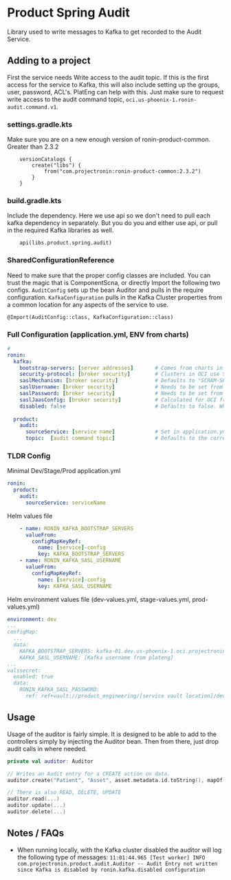 # Product Spring Audit
Library used to write messages to Kafka to get recorded to the Audit Service.

## Adding to a project
First the service needs Write access to the audit topic. If this is the first access for the service to Kafka, this will also include setting 
up the groups, user, password, ACL's. PlatEng can help with this. Just make sure to request write access to the audit command topic, `oci.us-phoenix-1.ronin-audit.command.v1`.

### settings.gradle.kts
Make sure you are on a new enough version of ronin-product-common. Greater than 2.3.2
```
    versionCatalogs {
        create("libs") {
            from("com.projectronin:ronin-product-common:2.3.2")
        }
    }
```
### build.gradle.kts
Include the dependency. Here we use api so we don't need to pull each kafka dependency in separately. But you do you and either use api, or pull in the required 
Kafka libraries as well.
```
    api(libs.product.spring.audit)
```

### SharedConfigurationReference
Need to make sure that the proper config classes are included. You can trust the magic that is ComponentScna, or directly Import the following two configs.
`AuditConfig` sets up the bean Auditor and pulls in the require configuration. `KafkaConfiguration` pulls in the Kafka Cluster properties from a common location for any 
aspects of the service to use.
```
@Import(AuditConfig::class, KafkaConfiguration::class)
```

### Full Configuration (application.yml, ENV from charts)
```yaml
# 
ronin:
  kafka:
    bootstrap-servers: [server addresses]       # Comes from charts in OCI, set in local to use kafka locally
    security-protocol: [broker security]        # Clusters in OCI use SASL_SSL (Default), locally set to "PLAINTEXT"
    saslMechanism: [broker security]            # Defaults to "SCRAM-SHA-512" for OCI clusters. Not needed for local
    saslUsername: [broker security]             # Needs to be set from configs injected from helm charts. Not needed for local
    saslPassword: [broker security]             # Needs to be set from Vault and vals operator from helm charts. Not needed for local
    saslJaasConfig: [broker security]           # Calculated for OCI from username and password. Not needed for local
    disabled: false                             # Defaults to false. When true it does not attempt to connect to Kafka so use locally
    
  product:
    audit:
      sourceService: [service name]             # Set in application.yml to official service name
      topic:  [audit command topic]             # Defaults to the correct topic and shouldn't need to be set
```

### TLDR Config
Minimal Dev/Stage/Prod application.yml
```yaml
ronin:
  product:
    audit:
      sourceService: serviceName
```

Helm values file
```yaml
    - name: RONIN_KAFKA_BOOTSTRAP_SERVERS
      valueFrom:
        configMapKeyRef:
          name: [service]-config
          key: KAFKA_BOOTSTRAP_SERVERS
    - name: RONIN_KAFKA_SASL_USERNAME
      valueFrom:
        configMapKeyRef:
          name: [service]-config
          key: KAFKA_SASL_USERNAME
```

Helm environment values file (dev-values.yml, stage-values.yml, prod-values.yml)
```yaml
environment: dev
...
configMap:
  ...
  data:
    KAFKA_BOOTSTRAP_SERVERS: kafka-01.dev.us-phoenix-1.oci.projectronin.cloud:9092,kafka-02.dev.us-phoenix-1.oci.projectronin.cloud:9092,kafka-03.dev.us-phoenix-1.oci.projectronin.cloud:9092
    KAFKA_SASL_USERNAME: [Kafka username from plateng]
...
valssecret:
  enabled: true
  data:
    RONIN_KAFKA_SASL_PASSWORD:
      ref: ref+vault://product_engineering/[service vault location]/dev/KAFKA_SASL_PASSWORD
```

## Usage
Usage of the auditor is fairly simple. It is designed to be able to add to the controllers simply by injecting the Auditor bean. Then from there, just drop
audit calls in where needed.

```kotlin
private val auditor: Auditor

// Writes an Audit entry for a CREATE action on data. 
auditor.create("Patient", "Asset", asset.metadata.id.toString(), mapOf("patientId" to patientId))

// There is also READ, DELETE, UPDATE
auditor.read(...)
auditor.update(...)
auditor.delete(...)

```

## Notes / FAQs

* When running locally, with the Kafka cluster disabled the auditor will log the following type of messages:
`11:01:44.965 [Test worker] INFO com.projectronin.product.audit.Auditor -- Audit Entry not written since Kafka is disabled by ronin.kafka.disabled configuration`



